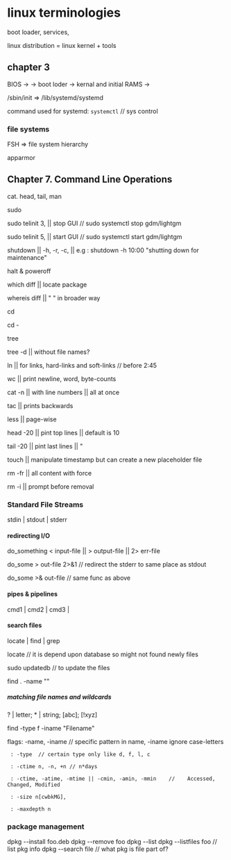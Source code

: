 # linux terminologies

boot loader, services, 

linux distribution = linux kernel + tools


## chapter 3

BIOS -> -> boot loder -> kernal and initial RAMS ->  

/sbin/init  => /lib/systemd/systemd

command used for systemd: `systemctl`    // sys control


### file systems

FSH => file system hierarchy

apparmor


##  Chapter 7. Command Line Operations 

cat. head, tail, man

sudo 

sudo telinit 3, || stop GUI  // sudo systemctl stop gdm/lightgm 

sudo telinit 5, || start GUI  // sudo systemctl start gdm/lightgm   

shutdown || -h, -r, -c,   || e.g : shutdown -h 10:00 "shutting down for maintenance" 

halt & poweroff

which diff   || locate package 

whereis diff  || "      "       in broader way

cd 

cd -

tree

tree -d  || without file names?

ln  || for links, hard-links and soft-links  // before 2:45

wc  || print newline, word, byte-counts

cat -n || with line numbers  || all at once

tac || prints backwards

less ||  page-wise

head -20 || pint top lines  || default is 10

tail -20 || pint last lines  || "

touch || manipulate timestamp but can create a new placeholder file

rm -fr  || all content with force

rm -i || prompt before removal

### Standard File Streams

stdin  |  stdout  |  stderr

#### redirecting I/O

do_something < input-file  ||  > output-file  ||  2> err-file

do_some > out-file 2>&1  // redirect the stderr to same place as stdout

do_some >& out-file  // same func as above

#### pipes & pipelines

cmd1 | cmd2 | cmd3 |

#### search files

locate | find | grep

locate <filename>  // it is depend upon database so might not found newly files

sudo updatedb  // to update the files

find . -name "<filename>"

##### matching file names and wildcards

? | letter;  * | string;   [abc];   [!xyz]

find  <dirname>  -type f -iname "Filename" 

flags: -name, -iname  // specific pattern in name, -iname ignore case-letters

     : -type  // certain type only like d, f, l, c

     : -ctime n, -n, +n // n*days

     : -ctime, -atime, -mtime || -cmin, -amin, -mmin    //    Accessed, Changed, Modified

     : -size n[cwbkMG],  

     : -maxdepth n


### package management  

dpkg --install foo.deb 
dpkg --remove foo
dpkg --list 
dpkg --listfiles foo   // list pkg info
dpkg --search file   // what pkg is file part of?